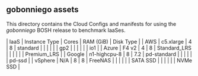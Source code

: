 ## gobonniego assets

This directory contains the Cloud Configs and manifests for using
the _gobonniego_ BOSH release to benchmark IaaSes.

| IaaS    | Instance Type | Cores | RAM (GiB) | Disk Type    |
| AWS     | c5.xlarge     | 4     | 8         | standard     |
|         |               |       |           | gp2          |
|         |               |       |           | io1          |
| Azure   | F4 v2         | 4     | 8         | Standard_LRS |
|         |               |       |           | Premium_LRS  |
| Google  | n1-highcpu-8  | 8     | 7.2       | pd-standard  |
|         |               |       |           | pd-ssd       |
| vSphere | N/A           | 8     | 8         | FreeNAS      |
|         |               |       |           | SATA SSD     |
|         |               |       |           | NVMe SSD     |
